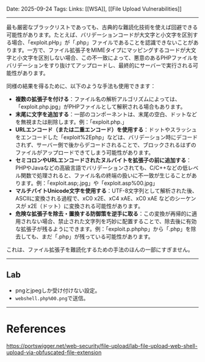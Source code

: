 
Date: 2025-09-24
Tags: 
Links:  [[WSA]], [[File Upload Vulnerabilities]]

***

最も厳密なブラックリストであっても、古典的な難読化技術を使えば回避できる可能性があります。たとえば、バリデーションコードが大文字と小文字を区別する場合、「exploit.pHp」が「.php」ファイルであることを認識できないことがあります。一方で、ファイル拡張子をMIMEタイプにマッピングするコードが大文字と小文字を区別しない場合、この不一致によって、悪意のあるPHPファイルをバリデーションをすり抜けてアップロードし、最終的にサーバーで実行される可能性があります。

同様の結果を得るために、以下のような手法も使用できます：

- **複数の拡張子を付ける**：ファイル名の解析アルゴリズムによっては、「exploit.php.jpg」がPHPファイルとして解釈される場合もあります。
- **末尾に文字を追加する**：一部のコンポーネントは、末尾の空白、ドットなどを無視または削除します。例：「exploit.php.」
- **URLエンコード（または二重エンコード）を使用する**：ドットやスラッシュをエンコードした「exploit%2Ephp」などは、バリデーション時にデコードされず、サーバー側で後からデコードされることで、ブロックされるはずのファイルがアップロードできてしまう可能性があります。
- **セミコロンやURLエンコードされたヌルバイトを拡張子の前に追加する**：PHPやJavaなどの高級言語でバリデーションされても、C/C++などの低レベル関数で処理されると、ファイル名の終端の扱いに不一致が生じることがあります。例：「exploit.asp;.jpg」や「exploit.asp%00.jpg」
- **マルチバイトUnicode文字を使用する**：UTF-8文字列として解析された後、ASCIIに変換される過程で、xC0 x2E、xC4 xAE、xC0 xAE などのシーケンスが x2E（ドット）に変換される可能性があります。
- **危険な拡張子を除去・置換する防御策を逆手に取る**：この変換が再帰的に適用されない場合、禁止された文字列を巧妙に配置することで、除去後に有効な拡張子が残るようにできます。例：「exploit.p.phphp」から「.php」を除去しても、まだ「.php」が残っている可能性があります。

これは、ファイル拡張子を難読化するための手法のほんの一部にすぎません。

---
## Lab

- pngとjpegしか受け付けない設定。
- `webshell.php%00.png`で送信。

***
# References

https://portswigger.net/web-security/file-upload/lab-file-upload-web-shell-upload-via-obfuscated-file-extension